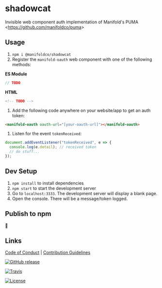 # shadowcat

Invisible web component auth implementation of Manifold&#39;s PUMA &lt;https://github.com/manifoldco/puma&gt;

## Usage

1. `npm i @manifoldco/shadowcat`
1. Register the `manifold-oauth` web component with one of the following methods:

**ES Module**

```js
// TODO
```

**HTML**

```html
<!-- TODO -->
```

1. Add the following code anywhere on your website/app to get an auth token:

```html
<manifold-oauth oauth-url="[your-oauth-url]"></manifold-oauth>
```

1. Listen for the event `tokenReceived`:

```js
document.addEventListener("tokenReceived", e => {
  console.log(e.detail); // received token
  // do stuff...
});
```

## Dev Setup

1. `npm install` to install dependencies
1. `npm start` to start the development server
1. Go to `localhost:3333`. The development server will display a blank page. 
1. Open the console. There will be a message/token logged.

## Publish to npm

:shrug:

## Links

[Code of Conduct](./CODE_OF_CONDUCT.md) |
[Contribution Guidelines](./.github/CONTRIBUTING.md)

[![GitHub release](https://img.shields.io/github/tag/manifoldco/shadowcat.svg?label=latest)](https://github.com/manifoldco/shadowcat/releases)

[![Travis](https://img.shields.io/travis/manifoldco/shadowcat/master.svg)](https://travis-ci.org/manifoldco/shadowcat)

[![License](https://img.shields.io/badge/license-BSD-blue.svg)](./LICENSE.md)

